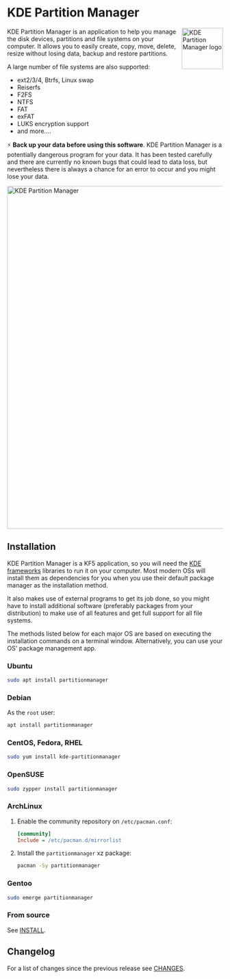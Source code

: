 # KDE Partition Manager

<img src="https://invent.kde.org/kde/partitionmanager/raw/master/icons/sc-apps-partitionmanager.svg" align="right"
     title="KDE Partition Manager logo" width="96" height="96">

KDE Partition Manager is an application to help you manage the disk devices,
partitions and file systems on your computer. It allows you to easily create,
copy, move, delete, resize without losing data, backup and restore partitions.

A large number of file systems are also supported:
- ext2/3/4, Btrfs, Linux swap
- Reiserfs
- F2FS
- NTFS
- FAT
- exFAT
- LUKS encryption support
- and more....

:zap: **Back up your data before using this software**. KDE Partition Manager is
a potentially dangerous program for your data. It has been tested carefully and
there are currently no known bugs that could lead to data loss, but nevertheless
there is always a chance for an error to occur and you might lose your data.

<img src="https://docs.kde.org/trunk5/en/extragear-sysadmin/partitionmanager/resize_howto_4.png" align="center"
     title="KDE Partition Manager" width="800">

## Installation

KDE Partition Manager is a KF5 application, so you will need the
[KDE frameworks](https://www.kde.org/products/frameworks/) libraries to run it
on your computer. Most modern OSs will install them as dependencies
for you when you use their default package manager as the installation method.

It also makes use of external programs to get its job done, so
you might have to install additional software (preferably packages from your
distribution) to make use of all features and get full support for all file
systems.

The methods listed below for each major OS are based on executing the
installation commands on a terminal window. Alternatively, you can use
your OS' package management app. 

### Ubuntu

```bash
sudo apt install partitionmanager
```

### Debian

As the `root` user:

```bash
apt install partitionmanager
```

### CentOS, Fedora, RHEL

```bash
sudo yum install kde-partitionmanager
```

### OpenSUSE
```bash
sudo zypper install partitionmanager
```

### ArchLinux

1. Enable the community repository on `/etc/pacman.conf`:
    ```ini
    [community]
    Include = /etc/pacman.d/mirrorlist
    ```
1. Install the `partitionmanager` xz package:
    ```bash
    pacman -Sy partitionmanager
    ```

### Gentoo
```bash
sudo emerge partitionmanager
```

### From source

See [INSTALL](INSTALL.md).

## Changelog

For a list of changes since the previous release see [CHANGES](CHANGES).
